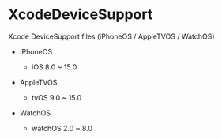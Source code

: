 # XcodeDeviceSupport
Xcode DeviceSupport files (iPhoneOS / AppleTVOS / WatchOS)

* iPhoneOS
  * iOS 8.0 ~ 15.0

* AppleTVOS
  * tvOS 9.0 ~ 15.0

* WatchOS
  * watchOS 2.0 ~ 8.0
